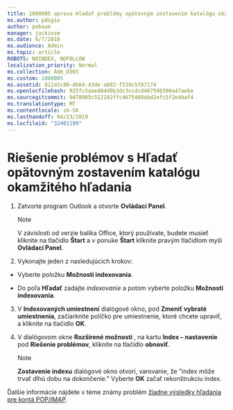 ```yaml
---
title: 1800005 oprava Hľadať problémy opätovným zostavením katalógu okamžitého hľadania
ms.author: pdigia
author: pebaum
manager: jackiesm
ms.date: 6/7/2018
ms.audience: Admin
ms.topic: article
ROBOTS: NOINDEX, NOFOLLOW
localization_priority: Normal
ms.collection: Adm_O365
ms.custom: 1800005
ms.assetid: 812a5c80-db64-43de-a892-f539c5f87174
ms.openlocfilehash: 925fc5aae484d0b3dc3ccdcd467598390a47aebe
ms.sourcegitcommit: 9d78905c512192ffc4675468abd2efc5f2e4baf4
ms.translationtype: MT
ms.contentlocale: sk-SK
ms.lasthandoff: 04/23/2019
ms.locfileid: "32401199"
---
```

# <a name="fix-search-issues-by-rebuilding-your-instant-search-catalog"></a>Riešenie problémov s Hľadať opätovným zostavením katalógu okamžitého hľadania

1. Zatvorte program Outlook a otvorte **Ovládací Panel**.
    
    > [!NOTE]
    > V závislosti od verzie balíka Office, ktorý používate, budete musieť kliknite na tlačidlo **Štart** a v ponuke **Štart** kliknite pravým tlačidlom myši **Ovládací Panel**. 
  
2. Vykonajte jeden z nasledujúcich krokov:
    
  - Vyberte položku **Možnosti indexovania**.
    
  - Do poľa **Hľadať** zadajte *indexovanie* a potom vyberte položku **Možnosti indexovania**.
    
3. V **Indexovaných umiestnení** dialógové okno, pod **Zmeniť vybraté umiestnenia**, začiarknite políčko pre umiestnenie, ktoré chcete upraviť, a kliknite na tlačidlo **OK**.
    
4. V dialógovom okne **Rozšírené možnosti** , na kartu **Index – nastavenie** pod **Riešenie problémov**, kliknite na tlačidlo **obnoviť**.
    
    > [!NOTE]
    > **Zostavenie indexu** dialógové okno otvorí, varovanie, že "index môže trvať dlhú dobu na dokončenie." Vyberte **OK** začať rekonštrukciu index. 
  
Ďalšie informácie nájdete v téme známy problém [žiadne výsledky hľadania pre kontá POP/IMAP](https://support.office.com/article/51c9d2c7-a3db-4358-afdf-50d3a9e57039.aspx).
  

